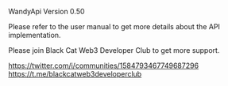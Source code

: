 
WandyApi Version 0.50

Please refer to the user manual to get more details about the API implementation.

Please join Black Cat Web3 Developer Club to get more support.

https://twitter.com/i/communities/1584793467749687296
https://t.me/blackcatweb3developerclub
